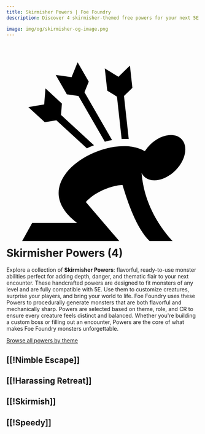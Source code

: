 ```yaml
---
title: Skirmisher Powers | Foe Foundry
description: Discover 4 skirmisher-themed free powers for your next 5E monster.

image: img/og/skirmisher-og-image.png
---
```


# <span class="inline-icon" aria-hidden="true"><svg xmlns="http://www.w3.org/2000/svg" viewBox="0 0 512 512"><path d="m188.438 24.938-7.188 17.718-8.78 21.594-23.095-3.22-18.938-2.624L140 74.97l17.72 30.686 2.28 3.97 4.53.624 26.19 3.656 69.843 120.97c6.38-1.674 12.76-3.102 19.125-4.22l-73.032-126.53 9.625-23.75 1.72-4.25-2.28-3.94L198 41.502l-9.563-16.563zM327 33.718l-13.688 13.344-16.718 16.25-19.844-12.218-16.28-10.032 2.092 19.032 3.875 35.218.5 4.532 3.907 2.406 21.844 13.438 12.375 112.093c3.99-.196 7.942-.287 11.843-.218 2.335.042 4.64.142 6.938.282l-12.563-113.75 18.94-18.406 3.28-3.188-.5-4.563-3.875-35.218-2.125-19zM103.344 94.063l-1.563 19.063-1.874 23.25-23 3.875-18.844 3.156 14.094 12.938L98.28 180.28l3.345 3.095 4.53-.75 26.032-4.406 80.875 74.186c1.764-.85 3.53-1.69 5.313-2.5a269.462 269.462 0 0 1 13.406-5.656l-87.31-80.125 2.06-25.53.376-4.564-3.375-3.093L117.438 107l-14.093-12.938zm332.53 123c-17.883-.094-38.852 9.04-55.937 26.125a100.143 100.143 0 0 0-13.562 16.875c-11.6-6.99-25.385-11.1-40.344-12.687l-.03-.25a147.465 147.465 0 0 0-9.438-.438c-.412-.005-.835.002-1.25 0-105.82-2.977-255.813 107.01-127.937 203.125H68.062l-26.468 47.75H298.78l-88.5-103.25c24.272-26.708 67.46-43.704 97-45.062 13.794 45.098 36.266 113.497 71.75 148.313h60.845c-43.07-46.547-76.538-109.09-81.938-179.844a33.608 33.608 0 0 0 6.313 8.78c18.664 18.664 55.945 11.617 83.28-15.72 27.337-27.335 34.352-64.616 15.69-83.28-7-7-16.615-10.38-27.345-10.438z"/></svg></span> Skirmisher Powers (4)

Explore a collection of **Skirmisher Powers**: flavorful, ready-to-use monster abilities perfect for adding depth, danger, and thematic flair to your next encounter. These handcrafted powers are designed to fit monsters of any level and are fully compatible with 5E. Use them to customize creatures, surprise your players, and bring your world to life. Foe Foundry uses these Powers to procedurally generate monsters that are both flavorful and mechanically sharp. Powers are selected based on theme, role, and CR to ensure every creature feels distinct and balanced. Whether you're building a custom boss or filling out an encounter, Powers are the core of what makes Foe Foundry monsters unforgettable.  

  
[Browse all powers by theme](all.md)

[[!Nimble Escape]]
---

[[!Harassing Retreat]]
---

[[!Skirmish]]
---

[[!Speedy]]
---
